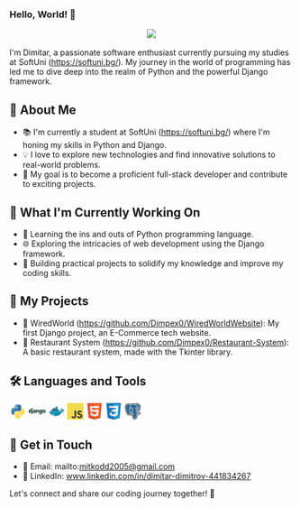 ### Hello, World! 👋

<div id='header' align='center'>
  <img src='https://media2.giphy.com/media/v1.Y2lkPTc5MGI3NjExdzNndHY2bmM5ZXVlY24xN3gxNjJjcDh2MnYwM3NkMTcyanlwdHlpciZlcD12MV9pbnRlcm5hbF9naWZfYnlfaWQmY3Q9cw/M9gbBd9nbDrOTu1Mqx/giphy.gif' width='100'>
</div>

I'm Dimitar, a passionate software enthusiast currently pursuing my studies at SoftUni (https://softuni.bg/). My journey in the world of programming has led me to dive deep into the realm of Python and the powerful Django framework.

## 🌱 About Me

- 📚 I'm currently a student at SoftUni (https://softuni.bg/) where I'm honing my skills in Python and Django.
- 💡 I love to explore new technologies and find innovative solutions to real-world problems.
- 🎯 My goal is to become a proficient full-stack developer and contribute to exciting projects.

## 💼 What I'm Currently Working On

- 🐍 Learning the ins and outs of Python programming language.
- 🌐 Exploring the intricacies of web development using the Django framework.
- 🚀 Building practical projects to solidify my knowledge and improve my coding skills.

## 🚀 My Projects

- 🛒 WiredWorld (https://github.com/Dimpex0/WiredWorldWebsite): My first Django project, an E-Commerce tech website.
- 🥖 Restaurant System (https://github.com/Dimpex0/Restaurant-System): A basic restaurant system, made with the Tkinter library.

## 🛠️ Languages and Tools
<div>
  <img src='https://raw.githubusercontent.com/devicons/devicon/1119b9f84c0290e0f0b38982099a2bd027a48bf1/icons/python/python-original.svg' width='30' height='30'>
  <img src='https://raw.githubusercontent.com/devicons/devicon/1119b9f84c0290e0f0b38982099a2bd027a48bf1/icons/django/django-plain-wordmark.svg' width='30' height='30'>
  <img src='https://raw.githubusercontent.com/devicons/devicon/1119b9f84c0290e0f0b38982099a2bd027a48bf1/icons/docker/docker-original.svg' width='30' height='30'>
  <img src='https://raw.githubusercontent.com/devicons/devicon/1119b9f84c0290e0f0b38982099a2bd027a48bf1/icons/javascript/javascript-original.svg' width='30' height='30'>
  <img src='https://raw.githubusercontent.com/devicons/devicon/1119b9f84c0290e0f0b38982099a2bd027a48bf1/icons/html5/html5-original.svg' width='30' height='30'>
  <img src='https://raw.githubusercontent.com/devicons/devicon/1119b9f84c0290e0f0b38982099a2bd027a48bf1/icons/css3/css3-original.svg' width='30' height='30'>
  <img src='https://raw.githubusercontent.com/devicons/devicon/1119b9f84c0290e0f0b38982099a2bd027a48bf1/icons/postgresql/postgresql-original.svg' width='30' height='30'>
</div>

## 🌟 Get in Touch

- 📧 Email: mailto:mitkodd2005@gmail.com
- 💼 LinkedIn: www.linkedin.com/in/dimitar-dimitrov-441834267

Let's connect and share our coding journey together! 🚀
